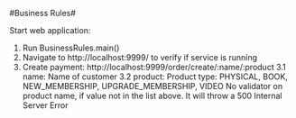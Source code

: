 #Business Rules#

Start web application:
1. Run BusinessRules.main()
2. Navigate to http://localhost:9999/ to verify if service is running
3. Create payment: http://localhost:9999/order/create/:name/:product
3.1 name: Name of customer
3.2 product: Product type: PHYSICAL, BOOK, NEW_MEMBERSHIP, UPGRADE_MEMBERSHIP, VIDEO 
    No validator on product name, if value not in the list above. It will throw a 500 Internal Server Error
